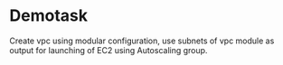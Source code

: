 # Demotask
Create vpc using modular configuration, use subnets of vpc module as output for launching of EC2 using Autoscaling group. 